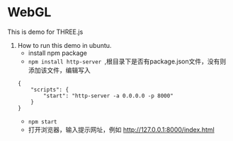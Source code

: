 # WebGL
This is demo for THREE.js 
1. How to run this demo in ubuntu.
    - install npm package
    - ```npm install http-server ```,根目录下是否有package.json文件，没有则添加该文件，编辑写入
    ```    
    {
        "scripts": {
            "start": "http-server -a 0.0.0.0 -p 8000"
        }
    }
    ```
    - ```npm start```
    - 打开浏览器，输入提示网址，例如 http://127.0.0.1:8000/index.html
